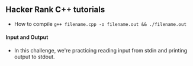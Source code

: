 ## Hacker Rank C++ tutorials

- How to compile
`g++ filename.cpp -o filename.out && ./filename.out`

#### Input and Output
- In this challenge, we're practicing reading input from stdin and printing output to stdout.